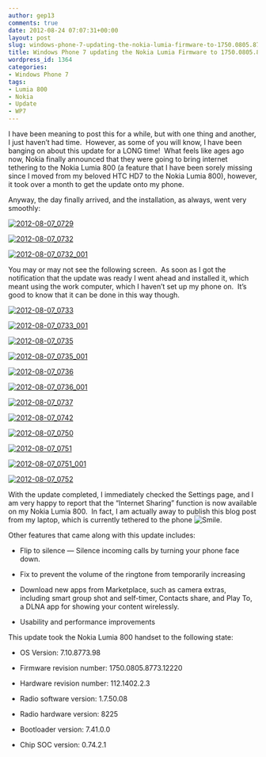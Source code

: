 ```yaml
---
author: gep13
comments: true
date: 2012-08-24 07:07:31+00:00
layout: post
slug: windows-phone-7-updating-the-nokia-lumia-firmware-to-1750.0805.8773.12220
title: Windows Phone 7 updating the Nokia Lumia Firmware to 1750.0805.8773.12220
wordpress_id: 1364
categories:
- Windows Phone 7
tags:
- Lumia 800
- Nokia
- Update
- WP7
---
```


I have been meaning to post this for a while, but with one thing and another, I just haven’t had time.  However, as some of you will know, I have been banging on about this update for a LONG time!  What feels like ages ago now, Nokia finally announced that they were going to bring internet tethering to the Nokia Lumia 800 (a feature that I have been sorely missing since I moved from my beloved HTC HD7 to the Nokia Lumia 800), however, it took over a month to get the update onto my phone.

Anyway, the day finally arrived, and the installation, as always, went very smoothly:

[![2012-08-07_0729](http://www.gep13.co.uk/blog/wp-content/uploads/2012/08/2012-08-07_0729_thumb.png)](http://www.gep13.co.uk/blog/wp-content/uploads/2012/08/2012-08-07_0729.png)

[![2012-08-07_0732](http://www.gep13.co.uk/blog/wp-content/uploads/2012/08/2012-08-07_0732_thumb.png)](http://www.gep13.co.uk/blog/wp-content/uploads/2012/08/2012-08-07_0732.png)

[![2012-08-07_0732_001](http://www.gep13.co.uk/blog/wp-content/uploads/2012/08/2012-08-07_0732_001_thumb.png)](http://www.gep13.co.uk/blog/wp-content/uploads/2012/08/2012-08-07_0732_001.png)

You may or may not see the following screen.  As soon as I got the notification that the update was ready I went ahead and installed it, which meant using the work computer, which I haven’t set up my phone on.  It’s good to know that it can be done in this way though.

[![2012-08-07_0733](http://www.gep13.co.uk/blog/wp-content/uploads/2012/08/2012-08-07_0733_thumb.png)](http://www.gep13.co.uk/blog/wp-content/uploads/2012/08/2012-08-07_0733.png)

[![2012-08-07_0733_001](http://www.gep13.co.uk/blog/wp-content/uploads/2012/08/2012-08-07_0733_001_thumb.png)](http://www.gep13.co.uk/blog/wp-content/uploads/2012/08/2012-08-07_0733_001.png)

[![2012-08-07_0735](http://www.gep13.co.uk/blog/wp-content/uploads/2012/08/2012-08-07_0735_thumb.png)](http://www.gep13.co.uk/blog/wp-content/uploads/2012/08/2012-08-07_0735.png)

[![2012-08-07_0735_001](http://www.gep13.co.uk/blog/wp-content/uploads/2012/08/2012-08-07_0735_001_thumb.png)](http://www.gep13.co.uk/blog/wp-content/uploads/2012/08/2012-08-07_0735_001.png)

[![2012-08-07_0736](http://www.gep13.co.uk/blog/wp-content/uploads/2012/08/2012-08-07_0736_thumb.png)](http://www.gep13.co.uk/blog/wp-content/uploads/2012/08/2012-08-07_0736.png)

[![2012-08-07_0736_001](http://www.gep13.co.uk/blog/wp-content/uploads/2012/08/2012-08-07_0736_001_thumb.png)](http://www.gep13.co.uk/blog/wp-content/uploads/2012/08/2012-08-07_0736_001.png)

[![2012-08-07_0737](http://www.gep13.co.uk/blog/wp-content/uploads/2012/08/2012-08-07_0737_thumb.png)](http://www.gep13.co.uk/blog/wp-content/uploads/2012/08/2012-08-07_0737.png)

[![2012-08-07_0742](http://www.gep13.co.uk/blog/wp-content/uploads/2012/08/2012-08-07_0742_thumb.png)](http://www.gep13.co.uk/blog/wp-content/uploads/2012/08/2012-08-07_0742.png)

[![2012-08-07_0750](http://www.gep13.co.uk/blog/wp-content/uploads/2012/08/2012-08-07_0750_thumb.png)](http://www.gep13.co.uk/blog/wp-content/uploads/2012/08/2012-08-07_0750.png)

[![2012-08-07_0751](http://www.gep13.co.uk/blog/wp-content/uploads/2012/08/2012-08-07_0751_thumb.png)](http://www.gep13.co.uk/blog/wp-content/uploads/2012/08/2012-08-07_0751.png)

[![2012-08-07_0751_001](http://www.gep13.co.uk/blog/wp-content/uploads/2012/08/2012-08-07_0751_001_thumb.png)](http://www.gep13.co.uk/blog/wp-content/uploads/2012/08/2012-08-07_0751_001.png)

[![2012-08-07_0752](http://www.gep13.co.uk/blog/wp-content/uploads/2012/08/2012-08-07_0752_thumb.png)](http://www.gep13.co.uk/blog/wp-content/uploads/2012/08/2012-08-07_0752.png)

With the update completed, I immediately checked the Settings page, and I am very happy to report that the “Internet Sharing” function is now available on my Nokia Lumia 800.  In fact, I am actually away to publish this blog post from my laptop, which is currently tethered to the phone ![Smile](http://www.gep13.co.uk/blog/wp-content/uploads/2012/08/wlEmoticon-smile.png).

Other features that came along with this update includes:



	
  * Flip to silence — Silence incoming calls by turning your phone face down.

	
  * Fix to prevent the volume of the ringtone from temporarily increasing

	
  * Download new apps from Marketplace, such as camera extras, including smart group shot and self-timer, Contacts share, and Play To, a DLNA app for showing your content wirelessly.

	
  * Usability and performance improvements


This update took the Nokia Lumia 800 handset to the following state:

	
  * OS Version: 7.10.8773.98

	
  * Firmware revision number: 1750.0805.8773.12220

	
  * Hardware revision number: 112.1402.2.3

	
  * Radio software version: 1.7.50.08

	
  * Radio hardware version: 8225

	
  * Bootloader version: 7.41.0.0

	
  * Chip SOC version: 0.74.2.1


